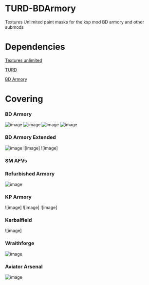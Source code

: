# TURD-BDArmory
 Textures Unlimited paint masks for the ksp mod BD armory and other submods


# Dependencies
[Textures unlimited](https://forum.kerbalspaceprogram.com/index.php?/topic/167450-19x-textures-unlimited-pbr-shader-texture-set-and-model-loading-api/)

[TURD](https://forum.kerbalspaceprogram.com/index.php?/topic/174188-111x-textures-unlimited-recolour-depot/)

[BD Armory](https://forum.kerbalspaceprogram.com/index.php?/topic/209092-19x-112x-bdarmory-plus-bda-v1601-2023-04-09/)

# Covering
### BD Armory
![image](https://i.imgur.com/Kh3F8GO.jpeg)
![image](https://i.imgur.com/lQ8wicw.jpeg)
![image](https://i.imgur.com/oA3jkAV.jpeg)
![image](https://github.com/user-attachments/assets/55681cce-f30a-4bd5-97dd-2325429f2776)
### BD Armory Extended
![image](https://github.com/user-attachments/assets/600e6ba0-d2cf-442b-9121-59ae5e5e39a9)
![image]
![image]
### SM AFVs
### Refurbished Armory
![image](https://github.com/user-attachments/assets/eee78771-26ec-4c7f-aa4f-811b67a77e8c)
### KP Armory
![image]
![image]
![image]
### Kerbalfield
![image]
### Wraithforge
![image](https://github.com/user-attachments/assets/96e4952e-1d2b-4710-9922-2d11a2e05749)
### Aviator Arsenal
![image](https://github.com/user-attachments/assets/96e4952e-1d2b-4710-9922-2d11a2e05749)
